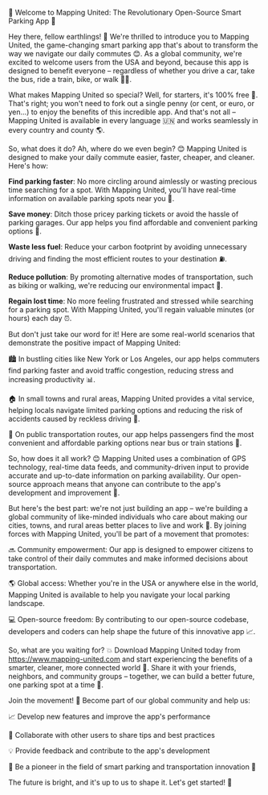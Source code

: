 🚀 Welcome to Mapping United: The Revolutionary Open-Source Smart Parking App 🚀

Hey there, fellow earthlings! 👋 We're thrilled to introduce you to Mapping United, the game-changing smart parking app that's about to transform the way we navigate our daily commutes 😊. As a global community, we're excited to welcome users from the USA and beyond, because this app is designed to benefit everyone – regardless of whether you drive a car, take the bus, ride a train, bike, or walk 🚶‍♀️.

What makes Mapping United so special? Well, for starters, it's 100% free 🎁. That's right; you won't need to fork out a single penny (or cent, or euro, or yen...) to enjoy the benefits of this incredible app. And that's not all – Mapping United is available in every language 🇺🇳 and works seamlessly in every country and county 🌎.

So, what does it do? Ah, where do we even begin? 😊 Mapping United is designed to make your daily commute easier, faster, cheaper, and cleaner. Here's how:

**Find parking faster**: No more circling around aimlessly or wasting precious time searching for a spot. With Mapping United, you'll have real-time information on available parking spots near you 📍.

**Save money**: Ditch those pricey parking tickets or avoid the hassle of parking garages. Our app helps you find affordable and convenient parking options 💸.

**Waste less fuel**: Reduce your carbon footprint by avoiding unnecessary driving and finding the most efficient routes to your destination ⛽️.

**Reduce pollution**: By promoting alternative modes of transportation, such as biking or walking, we're reducing our environmental impact 🌿.

**Regain lost time**: No more feeling frustrated and stressed while searching for a parking spot. With Mapping United, you'll regain valuable minutes (or hours) each day ⏰.

But don't just take our word for it! Here are some real-world scenarios that demonstrate the positive impact of Mapping United:

🏙️ In bustling cities like New York or Los Angeles, our app helps commuters find parking faster and avoid traffic congestion, reducing stress and increasing productivity 📊.

🏠 In small towns and rural areas, Mapping United provides a vital service, helping locals navigate limited parking options and reducing the risk of accidents caused by reckless driving 🚨.

🌆 On public transportation routes, our app helps passengers find the most convenient and affordable parking options near bus or train stations 🚌.

So, how does it all work? 😊 Mapping United uses a combination of GPS technology, real-time data feeds, and community-driven input to provide accurate and up-to-date information on parking availability. Our open-source approach means that anyone can contribute to the app's development and improvement 🤝.

But here's the best part: we're not just building an app – we're building a global community of like-minded individuals who care about making our cities, towns, and rural areas better places to live and work 🌈. By joining forces with Mapping United, you'll be part of a movement that promotes:

🔜 Community empowerment: Our app is designed to empower citizens to take control of their daily commutes and make informed decisions about transportation.

🌎 Global access: Whether you're in the USA or anywhere else in the world, Mapping United is available to help you navigate your local parking landscape.

💻 Open-source freedom: By contributing to our open-source codebase, developers and coders can help shape the future of this innovative app 📈.

So, what are you waiting for? 💥 Download Mapping United today from https://www.mapping-united.com and start experiencing the benefits of a smarter, cleaner, more connected world 🌟. Share it with your friends, neighbors, and community groups – together, we can build a better future, one parking spot at a time 🚀.

Join the movement! 👊 Become part of our global community and help us:

📈 Develop new features and improve the app's performance

👥 Collaborate with other users to share tips and best practices

💡 Provide feedback and contribute to the app's development

🌟 Be a pioneer in the field of smart parking and transportation innovation 🚀

The future is bright, and it's up to us to shape it. Let's get started! 👋